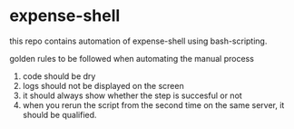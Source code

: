 # expense-shell
this repo contains automation of expense-shell using bash-scripting.

golden rules to be followed when automating the manual process

1. code should be dry
2. logs should not be displayed on the screen
3. it should always show whether the step is succesful or not
4. when you rerun the script from the second time on the same server, it should be qualified.